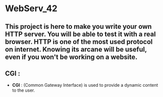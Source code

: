 # WebServ_42
This project is here to make you write your own HTTP server. You will be able to test it with a real browser. HTTP is one of the most used protocol on internet. Knowing its arcane will be useful, even if you won't be working on a website.
---

## CGI :
- **CGI** : (Common Gateway Interface) is used to provide a dynamic content to the user.
